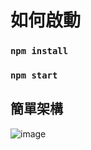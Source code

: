 # 如何啟動
### `npm install`
### `npm start`
## 簡單架構
![image](https://user-images.githubusercontent.com/44000331/113681606-ba7ef080-96f4-11eb-9cac-3a17687f5384.png)
